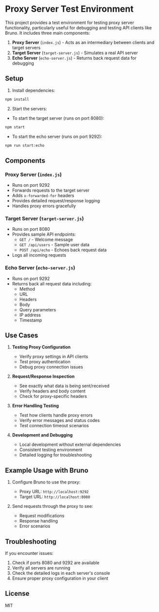 # Proxy Server Test Environment

This project provides a test environment for testing proxy server functionality, particularly useful for debugging and testing API clients like Bruno. It includes three main components:

1. **Proxy Server** (`index.js`) - Acts as an intermediary between clients and target servers
2. **Target Server** (`target-server.js`) - Simulates a real API server
3. **Echo Server** (`echo-server.js`) - Returns back request data for debugging

## Setup

1. Install dependencies:
```bash
npm install
```

2. Start the servers:

- To start the target server (runs on port 8080):
```bash
npm start
```

- To start the echo server (runs on port 9292):
```bash
npm run start:echo
```

## Components

### Proxy Server (`index.js`)
- Runs on port 9292
- Forwards requests to the target server
- Adds `x-forwarded-for` headers
- Provides detailed request/response logging
- Handles proxy errors gracefully

### Target Server (`target-server.js`)
- Runs on port 8080
- Provides sample API endpoints:
  - `GET /` - Welcome message
  - `GET /api/users` - Sample user data
  - `POST /api/echo` - Echoes back request data
- Logs all incoming requests

### Echo Server (`echo-server.js`)
- Runs on port 9292
- Returns back all request data including:
  - Method
  - URL
  - Headers
  - Body
  - Query parameters
  - IP address
  - Timestamp

## Use Cases

1. **Testing Proxy Configuration**
   - Verify proxy settings in API clients
   - Test proxy authentication
   - Debug proxy connection issues

2. **Request/Response Inspection**
   - See exactly what data is being sent/received
   - Verify headers and body content
   - Check for proxy-specific headers

3. **Error Handling Testing**
   - Test how clients handle proxy errors
   - Verify error messages and status codes
   - Test connection timeout scenarios

4. **Development and Debugging**
   - Local development without external dependencies
   - Consistent testing environment
   - Detailed logging for troubleshooting

## Example Usage with Bruno

1. Configure Bruno to use the proxy:
   - Proxy URL: `http://localhost:9292`
   - Target URL: `http://localhost:8080`

2. Send requests through the proxy to see:
   - Request modifications
   - Response handling
   - Error scenarios

## Troubleshooting

If you encounter issues:

1. Check if ports 8080 and 9292 are available
2. Verify all servers are running
3. Check the detailed logs in each server's console
4. Ensure proper proxy configuration in your client

## License

MIT 